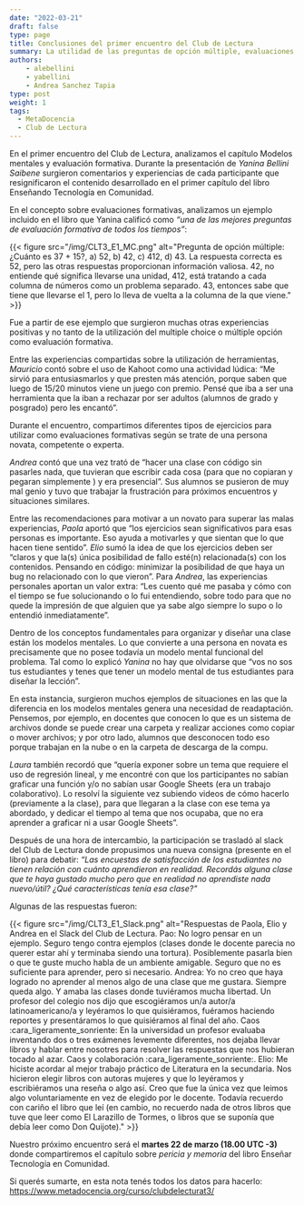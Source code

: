 ```yaml
---
date: "2022-03-21"
draft: false
type: page
title: Conclusiones del primer encuentro del Club de Lectura
summary: La utilidad de las preguntas de opción múltiple, evaluaciones formativas, docentes carismáticos, el verdadero valor de las encuestas de satisfacción a los alumnos y otros aprendizajes construidos en comunidad. 
authors: 
    - alebellini
    - yabellini
    - Andrea Sanchez Tapia
type: post
weight: 1
tags: 
  - MetaDocencia
  - Club de Lectura
---
```


En el primer encuentro del Club de Lectura, analizamos el capítulo Modelos mentales y evaluación formativa. Durante la presentación de _Yanina Bellini Saibene_ surgieron comentarios y experiencias de cada participante que resignificaron el contenido desarrollado en el primer capítulo del libro Enseñando Tecnología en Comunidad.

En el concepto sobre evaluaciones formativas, analizamos un ejemplo incluido en el libro que Yanina calificó como _“una de las mejores preguntas de evaluación formativa de todos los tiempos”_:


{{< figure src="/img/CLT3_E1_MC.png"  alt="Pregunta de opción múltiple: ¿Cuánto es 37 + 15?, a) 52, b) 42, c) 412, d) 43. La respuesta correcta es 52, pero las otras respuestas proporcionan información valiosa. 42, no entiende qué significa llevarse una unidad, 412, está tratando a cada columna de números como un problema separado. 43, entonces sabe que tiene que llevarse el 1, pero lo lleva de vuelta a la columna de la que viene." >}}


Fue a partir de ese ejemplo que surgieron muchas otras experiencias positivas y no tanto de la utilización del multiple choice o múltiple opción como evaluación formativa. 

Entre las experiencias compartidas sobre la utilización de herramientas, _Mauricio_ contó sobre el uso de Kahoot como una actividad lúdica: “Me sirvió para entusiasmarlos y que presten más atención, porque saben que luego de 15/20 minutos viene un juego con premio. Pensé que iba a ser una herramienta que la iban a rechazar por ser adultos (alumnos de grado y posgrado) pero les encantó”.

Durante el encuentro, compartimos diferentes tipos de ejercicios para utilizar como evaluaciones formativas según se trate de una persona novata, competente o experta.

_Andrea_ contó que una vez trató de “hacer una clase con código sin pasarles nada, que tuvieran que escribir cada cosa (para que no copiaran y pegaran simplemente ) y era presencial”. Sus alumnos se pusieron de muy mal genio y tuvo que trabajar la frustración para próximos encuentros y situaciones similares. 

Entre las recomendaciones para motivar a un novato para superar las malas experiencias, _Paola_ aportó que “los ejercicios sean significativos para esas personas es importante. Eso ayuda a motivarles y que sientan que lo que hacen tiene sentido”. _Elio_ sumó la idea de que los ejercicios deben ser “claros y que la(s) única posibilidad de fallo esté(n) relacionada(s) con los contenidos. Pensando en código: minimizar la posibilidad de que haya un bug no relacionado con lo que vieron”.
Para _Andrea_, las experiencias personales aportan un valor extra: “Les cuento qué me pasaba y cómo con el tiempo se fue solucionando o lo fui entendiendo, sobre todo para que no quede la impresión de que alguien que ya sabe algo siempre lo supo o lo entendió inmediatamente”.

Dentro de los conceptos fundamentales para organizar y diseñar una clase están los modelos mentales. Lo que convierte a una persona en novata es precisamente que no posee todavía un modelo mental funcional del problema. Tal como lo explicó _Yanina_ no hay que olvidarse que “vos no sos tus estudiantes y tenes que tener un modelo mental de tus estudiantes para diseñar la lección”.
 
En esta instancia, surgieron muchos ejemplos de situaciones en las que la diferencia en los modelos mentales genera una necesidad de readaptación. Pensemos, por ejemplo, en docentes que conocen lo que es un sistema de archivos donde se puede crear una carpeta y realizar acciones como copiar o mover archivos; y por otro lado, alumnos que desconocen todo eso porque trabajan en la nube o en la carpeta de descarga de la compu.  

_Laura_ también recordó que “quería exponer sobre un tema que requiere el uso de regresión lineal, y me encontré con que los participantes no sabían graficar una función y/o no sabían usar Google Sheets (era un trabajo colaborativo). Lo resolví la siguiente vez subiendo videos de cómo hacerlo (previamente a la clase), para que llegaran a la clase con ese tema ya abordado, y dedicar el tiempo al tema que nos ocupaba, que no era aprender a graficar ni a usar Google Sheets”.

Después de una hora de intercambio, la participación se trasladó al slack del Club de Lectura donde propusimos una nueva consigna (presente en el libro) para debatir: _“Las encuestas de satisfacción de los estudiantes no tienen relación con cuánto aprendieron en realidad. Recordás alguna clase que te haya gustado mucho pero que en realidad no aprendiste nada nuevo/útil? ¿Qué características tenía esa clase?"_

Algunas de las respuestas fueron:

{{< figure src="/img/CLT3_E1_Slack.png" alt="Respuestas de Paola, Elio y Andrea en el Slack del Club de Lectura. Pao: No logro pensar en un ejemplo. Seguro tengo contra ejemplos (clases donde le docente parecia no querer estar ahí y terminaba siendo una tortura). Posiblemente pasarla bien o que te guste mucho habla de un ambiente amigable. Seguro que no es suficiente para aprender, pero si necesario. Andrea: Yo no creo que haya logrado no aprender al menos algo de una clase que me gustara. Siempre queda algo. Y amaba las clases donde tuviéramos mucha libertad. Un profesor del colegio nos dijo que escogiéramos un/a autor/a latinoamericano/a y leyéramos lo que quisiéramos, fuéramos haciendo reportes y presentáramos lo que quisiéramos al final del año.  Caos :cara_ligeramente_sonriente:  En la universidad un profesor evaluaba inventando dos o tres exámenes levemente diferentes, nos dejaba llevar libros y hablar entre nosotres para resolver las respuestas que nos hubieran tocado al azar. Caos y colaboración :cara_ligeramente_sonriente:. Elio: Me hiciste acordar al mejor trabajo práctico de Literatura en la secundaria. Nos hicieron elegir libros con autoras mujeres y que lo leyéramos y escribiéramos una reseña o algo así. Creo que fue la única vez que leimos algo voluntariamente en vez de elegido por le docente. Todavía recuerdo con cariño el libro que leí (en cambio, no recuerdo nada de otros libros que tuve que leer como El Larazillo de Tormes, o libros que se suponía que debía leer como Don Quijote)." >}}


Nuestro próximo encuentro será el __martes 22 de marzo (18.00 UTC -3)__ donde compartiremos el capítulo sobre _pericia y memoria_ del libro Enseñar Tecnología en Comunidad. 

Si querés sumarte, en esta nota tenés todos los datos para hacerlo: https://www.metadocencia.org/curso/clubdelecturat3/ 